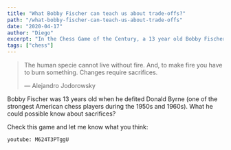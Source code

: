 ```yaml
---
title: "What Bobby Fischer can teach us about trade-offs?"
path: "/what-bobby-fischer-can-teach-us-about-trade-offs"
date: "2020-04-17"
author: "Diego"
excerpt: "In the Chess Game of the Century, a 13 year old Bobby Fischer showed us that he was going to be a force in the chess world."
tags: ["chess"]
---
```


> The human specie cannot live without fire. And, to make fire you have to burn something. Changes require sacrifices.
>
> &mdash; Alejandro Jodorowsky

Bobby Fischer was 13 years old when he defited Donald Byrne (one of the strongest American chess players during the 1950s and 1960s). What he could possible know about sacrifices?

Check this game and let me know what you think:

`youtube: M624T3PTggU`
